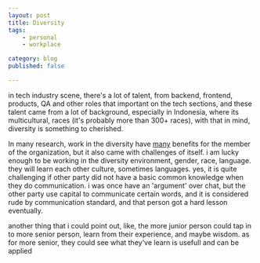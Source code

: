 ```yaml
---
layout: post
title: Diversity
tags: 
    - personal
    - workplace

category: blog
published: false

---
```


in tech industry scene, there's a lot of talent, from backend, frontend, products, QA and other roles that important on the tech sections,
and these talent came from a lot of background, especially in Indonesia, where its multicultural, races (it's probably more than 300+ races),
with that in mind, diversity is something to cherished.

In many research, work in the diversity have [many](https://pdfs.semanticscholar.org/67c5/89f2632f6ce8f7ed45082e3f0915436ffeda.pdf) benefits for the member of the organization, but it also came with challenges of itself. i am lucky enough to be working in the diversity environment, gender, race, language. they will learn each other culture, sometimes languages. yes, it is quite challenging if other party did not have a basic common knowledge when they do communication. i was once have an 'argument' over chat, but the other party use capital to communicate certain words, and it is considered rude by communication standard, and that person got a hard lesson eventually.

another thing that i could point out, like, the more junior person could tap in to more senior person, learn from their experience, and maybe wisdom. as for more senior, they could see what they've learn is usefull and can be applied

